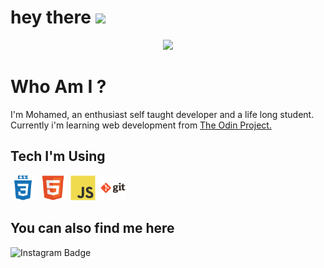<!--
**Mohamed-24-03-2022/Mohamed-24-03-2022** is a ✨ _special_ ✨ repository because its `README.md` (this file) appears on your GitHub profile.

Here are some ideas to get you started:

- 🔭 I’m currently working on ...
- 🌱 I’m currently learning ...
- 👯 I’m looking to collaborate on ...
- 🤔 I’m looking for help with ...
- 💬 Ask me about ...
- 📫 How to reach me: ...
- 😄 Pronouns: ...
- ⚡ Fun fact: ...
-->

  <h1>hey there <img src="https://media.giphy.com/media/hvRJCLFzcasrR4ia7z/giphy.gif" width="30px"/> </h1>
<div id="header" align="center">
<img src="https://media.giphy.com/media/RbDKaczqWovIugyJmW/giphy.gif"/>
</div>

# Who Am I ?
I'm Mohamed, an enthusiast self taught developer and a life long student.  
Currently i'm learning web development from <a href="https://www.theodinproject.com/">The Odin Project.</a>

## Tech I'm Using
<div>
  <img src="https://github.com/devicons/devicon/blob/master/icons/css3/css3-plain-wordmark.svg"  title="CSS3" alt="CSS" width="40" height="40"/>&nbsp;
  <img src="https://github.com/devicons/devicon/blob/master/icons/html5/html5-original.svg" title="HTML5" alt="HTML" width="40" height="40"/>&nbsp;
  <img src="https://github.com/devicons/devicon/blob/master/icons/javascript/javascript-original.svg" title="JavaScript" alt="JavaScript" width="40" height="40"/>&nbsp;
    <img src="https://github.com/devicons/devicon/blob/master/icons/git/git-original-wordmark.svg" title="Git" **alt="Git" width="40" height="40"/>
</div>

## You can also find me here
<div id="badges">
  <img src="https://img.shields.io/badge/instagram-pink?logo=instagram&logoColor=black" alt="Instagram Badge"/>
 <a href="https://www.instagram.com/mohbouzent"></a>
</div>
